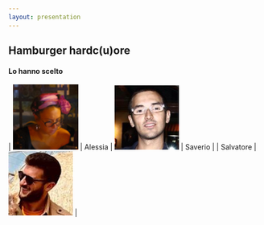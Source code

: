 ```yaml
---
layout: presentation
---
```


## Hamburger hardc(u)ore
#### Lo hanno scelto

| ![Alessia](./images/Alessia.JPG) | Alessia  | ![Saverio](./images/saverio.jpg) | Saverio |
| Salvatore | ![Salvatore](./images/Salvatore.jpg) |
